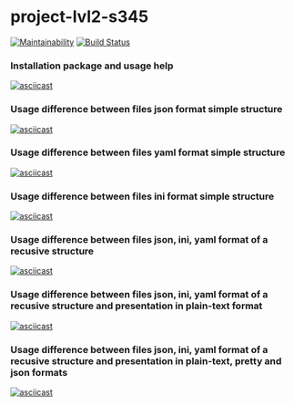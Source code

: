 # project-lvl2-s345
[![Maintainability](https://api.codeclimate.com/v1/badges/7a7e4506f851a29d6fd9/maintainability)](https://codeclimate.com/github/RomanVr/project-lvl2-s345/maintainability) [![Build Status](https://travis-ci.org/RomanVr/project-lvl2-s345.svg?branch=master)](https://travis-ci.org/RomanVr/project-lvl2-s345)

### Installation package and usage help
[![asciicast](https://asciinema.org/a/CHaxAUDKdF68gZrCKiXU0d4i0.png)](https://asciinema.org/a/CHaxAUDKdF68gZrCKiXU0d4i0)

### Usage difference between files json format simple structure
[![asciicast](https://asciinema.org/a/SWt0fINUL0WEIZA2Pg16yLJ6H.png)](https://asciinema.org/a/SWt0fINUL0WEIZA2Pg16yLJ6H)

### Usage difference between files yaml format simple structure
[![asciicast](https://asciinema.org/a/eBKDs3BofEGhCjFctSiuKAca1.png)](https://asciinema.org/a/eBKDs3BofEGhCjFctSiuKAca1)

### Usage difference between files ini format simple structure
[![asciicast](https://asciinema.org/a/CAX4JvkEl7Tp4HIv0yB4uxn2x.png)](https://asciinema.org/a/CAX4JvkEl7Tp4HIv0yB4uxn2x)

### Usage difference between files json, ini, yaml format of a recusive structure
[![asciicast](https://asciinema.org/a/wQeme5set8Pgkqzvs5XqyArsu.png)](https://asciinema.org/a/wQeme5set8Pgkqzvs5XqyArsu)

### Usage difference between files json, ini, yaml format of a recusive structure and presentation in plain-text format
[![asciicast](https://asciinema.org/a/1CtCw874MboAhcFHvo8Rq36J2.png)](https://asciinema.org/a/1CtCw874MboAhcFHvo8Rq36J2)

### Usage difference between files json, ini, yaml format of a recusive structure and presentation in plain-text, pretty and json formats
[![asciicast](https://asciinema.org/a/2k6Ak2YIHAQXpTnJorlguJquA.png)](https://asciinema.org/a/2k6Ak2YIHAQXpTnJorlguJquA)
